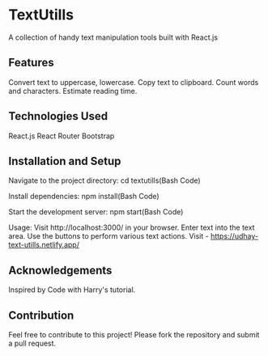 # TextUtills

A collection of handy text manipulation tools built with React.js

## Features
Convert text to uppercase, lowercase.
Copy text to clipboard.
Count words and characters.
Estimate reading time.

## Technologies Used
React.js
React Router
Bootstrap

## Installation and Setup

Navigate to the project directory:
cd textutills(Bash Code)

Install dependencies:
npm install(Bash Code)

Start the development server:
npm start(Bash Code)

Usage:
Visit http://localhost:3000/ in your browser.
Enter text into the text area.
Use the buttons to perform various text actions.
Visit - https://udhay-text-utills.netlify.app/

## Acknowledgements
Inspired by Code with Harry's tutorial.

## Contribution
Feel free to contribute to this project! Please fork the repository and submit a pull request.
